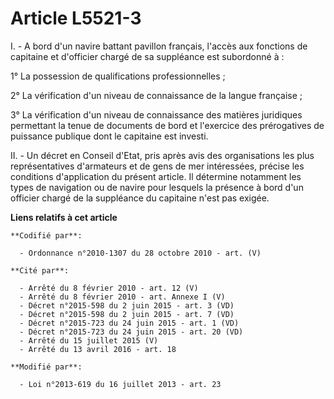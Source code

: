 # Article L5521-3

I. - A bord d'un navire battant pavillon français, l'accès aux fonctions de capitaine et d'officier chargé de sa suppléance
est subordonné à : 

1° La possession de qualifications professionnelles ; 

2° La vérification d'un niveau de connaissance de la langue française ; 

3° La vérification d'un niveau de connaissance des matières juridiques permettant la tenue de documents de bord et l'exercice
des prérogatives de puissance publique dont le capitaine est investi. 

II. - Un décret en Conseil d'Etat, pris après avis des organisations les plus représentatives d'armateurs et de gens de mer
intéressées, précise les conditions d'application du présent article. Il détermine notamment les types de navigation ou de
navire pour lesquels la présence à bord d'un officier chargé de la suppléance du capitaine n'est pas exigée.

**Liens relatifs à cet article**

	**Codifié par**:

	  - Ordonnance n°2010-1307 du 28 octobre 2010 - art. (V)

	**Cité par**:

	  - Arrêté du 8 février 2010 - art. 12 (V)
	  - Arrêté du 8 février 2010 - art. Annexe I (V)
	  - Décret n°2015-598 du 2 juin 2015 - art. 3 (VD)
	  - Décret n°2015-598 du 2 juin 2015 - art. 7 (VD)
	  - Décret n°2015-723 du 24 juin 2015 - art. 1 (VD)
	  - Décret n°2015-723 du 24 juin 2015 - art. 20 (VD)
	  - Arrêté du 15 juillet 2015 (V)
	  - Arrêté du 13 avril 2016 - art. 18

	**Modifié par**:

	  - Loi n°2013-619 du 16 juillet 2013 - art. 23
